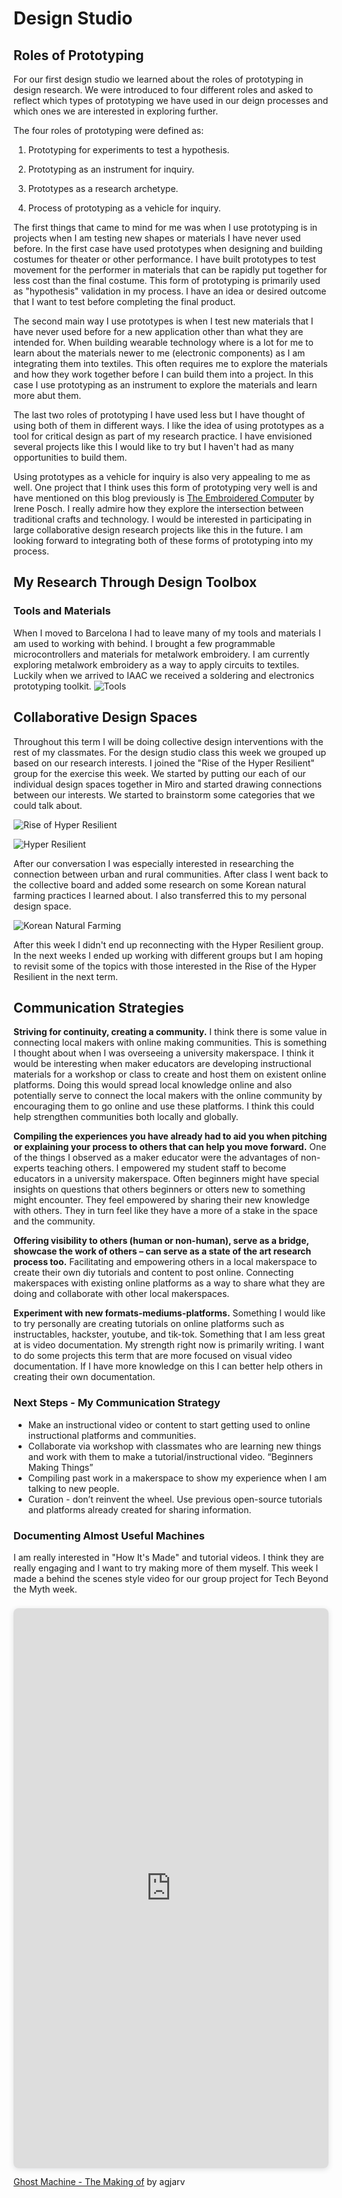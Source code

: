 # Design Studio
## Roles of Prototyping
For our first design studio we learned about the roles of prototyping in design research. We were introduced to four different roles and asked to reflect which types of prototyping we have used in our deign processes and which ones we are interested in exploring further. 

The four roles of prototyping were defined as: 

1. Prototyping for experiments to test a hypothesis. 

2. Prototyping as an instrument for inquiry. 

3. Prototypes as a research archetype. 

4. Process of prototyping as a vehicle for inquiry. 

The first things that came to mind for me was when I use prototyping is in projects when I am testing new shapes or materials I have never used before. In the first case have used prototypes when designing and building costumes for theater or other performance. I have built prototypes to test movement for the performer in materials that can be rapidly put together for less cost than the final costume. This form of prototyping is primarily used as "hypothesis" validation in my process. I have an idea or desired outcome that I want to test before completing the final product. 

The second main way I use prototypes is when I test new materials that I have never used before for a new application other than what they are intended for. When building wearable technology where is a lot for me to learn about the materials newer to me (electronic components) as I am integrating them into textiles. This often requires me to explore the materials and how they work together before I can build them into a project. In this case I use prototyping as an instrument to explore the materials and learn more abut them. 

The last two roles of prototyping I have used less but I have thought of using both of them in different ways. I like the idea of using prototypes as a tool for critical design as part of my research practice. I have envisioned several projects like this I would like to try but I haven't had as many opportunities to build them.  

Using prototypes as a vehicle for inquiry is also very appealing to me as well. One project that I think uses this form of prototyping very well is and have mentioned on this blog previously is [The Embroidered Computer](http://www.ireneposch.net/stitching-worlds/) by Irene Posch. I really admire how they explore the intersection between traditional crafts and technology. I would be interested in participating in large collaborative design research projects like this in the future. I am looking forward to integrating both of these forms of prototyping into my process. 


## My Research Through Design Toolbox 

### Tools and Materials
When I moved to Barcelona I had to leave many of my tools and materials I am used to working with behind. I brought a few programmable microcontrollers and materials for metalwork embroidery. I am currently exploring metalwork embroidery as a way to apply circuits to textiles. Luckily when we arrived to IAAC we received a soldering and electronics prototyping toolkit. 
![Tools](../images/term-01/ds1/workspace-tools.png)

## Collaborative Design Spaces
Throughout this term I will be doing collective design  interventions with the rest of my classmates. For the design studio class this week we grouped up based on our research interests. I joined the "Rise of the Hyper Resilient" group for the exercise this week. We started by putting our each of our individual design spaces together in Miro and started drawing connections between our interests. We started to brainstorm some categories that we could talk about. 

![Rise of Hyper Resilient](../images/term-01/ds1/Hyper-Resilient.png)

![Hyper Resilient](../images/term-01/ds1/HyperResilient2.png)

After our conversation I was especially interested in researching the connection between urban and rural communities. After class I went back to the collective board and added some research on some Korean natural farming practices I learned about. I also transferred this to my personal design space. 

![Korean Natural Farming](../images/term-01/ds1/OrganicFarming.png)

After this week I didn't end up reconnecting with the Hyper Resilient group. In the next weeks I ended up working with different groups but I am hoping to revisit some of the topics with those interested in the Rise of the Hyper Resilient in the next term. 

## Communication Strategies

**Striving for continuity, creating a community.**
I think there is some value in connecting local makers with online making communities. This is something I thought about when I was overseeing a university makerspace. I think it would be interesting when maker educators are developing instructional materials for a workshop or class to create and host them on existent online platforms. Doing this would spread local knowledge online and also potentially serve to connect the local makers with the online community by encouraging them to go online and use these platforms. I think this could help strengthen communities both locally and globally. 

**Compiling the experiences you have already had to aid you when pitching or explaining your process to others that can help you move forward.**
One of the things I observed as a maker educator were the advantages of non-experts teaching others. I empowered my student staff to become educators in a university makerspace. Often beginners might have special insights on questions that others beginners or otters new to something might encounter. They feel empowered by sharing their new knowledge with others. They in turn feel like they have a more of a stake in the space and the community. 

**Offering visibility to others (human or non-human), serve as a bridge, showcase the work of others – can serve as a state of the art research process too.**
Facilitating and empowering others in a local makerspace to create their own diy tutorials and content to post online. Connecting makerspaces with existing online platforms as a way to share what they are doing and collaborate with other local makerspaces. 

**Experiment with new formats-mediums-platforms.**
Something I would like to try personally are creating tutorials on online platforms such as instructables, hackster, youtube, and tik-tok. Something that I am less great at is video documentation. My strength right now is primarily writing. I want to do some projects this term that are more focused on visual video documentation. If I have more knowledge on this I can better help others in creating their own documentation. 


### Next Steps - My Communication Strategy
- Make an instructional video or content to start getting used to online instructional platforms and communities. 
- Collaborate via workshop with classmates who are learning new things and work with them to make a tutorial/instructional video. “Beginners Making Things”
- Compiling past work in a makerspace to show my experience when I am talking to new people. 
- Curation - don’t reinvent the wheel. Use previous open-source tutorials and platforms already created for sharing information.

### Documenting Almost Useful Machines

I am really interested in "How It's Made" and tutorial videos. I think they are really engaging and I want to try making more of them myself. This week I made a behind the scenes style video for our group project for Tech Beyond the Myth week.  

<div style="position: relative; width: 100%; height: 0; padding-top: 177.7778%;
 padding-bottom: 0; box-shadow: 0 2px 8px 0 rgba(63,69,81,0.16); margin-top: 1.6em; margin-bottom: 0.9em; overflow: hidden;
 border-radius: 8px; will-change: transform;">
  <iframe loading="lazy" style="position: absolute; width: 100%; height: 100%; top: 0; left: 0; border: none; padding: 0;margin: 0;"
    src="https:&#x2F;&#x2F;www.canva.com&#x2F;design&#x2F;DAFXIz6AaLo&#x2F;watch?embed" allowfullscreen="allowfullscreen" allow="fullscreen">
  </iframe>
</div>
<a href="https:&#x2F;&#x2F;www.canva.com&#x2F;design&#x2F;DAFXIz6AaLo&#x2F;watch?utm_content=DAFXIz6AaLo&amp;utm_campaign=designshare&amp;utm_medium=embeds&amp;utm_source=link" target="_blank" rel="noopener">Ghost Machine - The Making of</a> by agjarv





